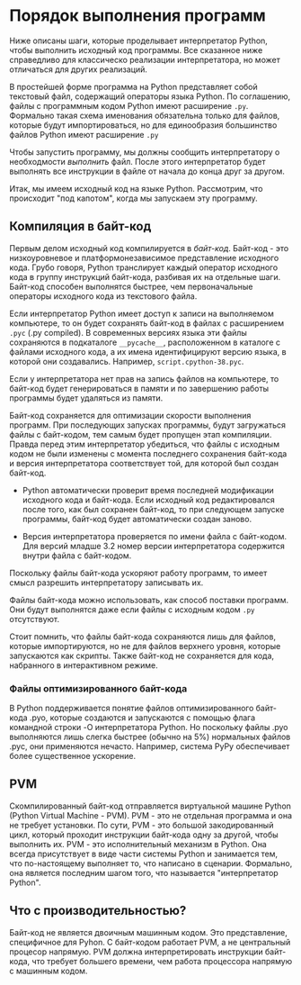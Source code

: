 # Порядок выполнения программ

Ниже описаны шаги, которые проделывает интерпретатор Python, чтобы выполнить исходный код программы. Все сказанное ниже справедливо для классическо реализации интерпретатора, но может отличаться для других реализаций.

В простейшей форме программа на Python представляет собой текстовый файл, содержащий операторы языка Python. По соглашению, файлы с программным кодом Python имеют расширение `.py`. Формально такая схема именования обязательна только для файлов, которые будут импортироваться, но для единообразия большинство файлов Python имеют расширение `.py`

Чтобы запустить программу, мы должны сообщить интерпретатору о необходмости *выполнить* файл. После этого интерпретатор будет выполнять все инструкции в файле от начала до конца друг за другом.

Итак, мы имеем исходный код на языке Python. Рассмотрим, что происходит "под капотом", когда мы запускаем эту программу.

## Компиляция в байт-код

Первым делом исходный код компилируется в *байт-код*. Байт-код - это низкоуровневое и платформонезависимое представление исходного кода. Грубо говоря, Python транслирует каждый оператор исходного кода в группу инструкций байт-кода, разбивая их на отдельные шаги. Байт-код способен выполнятся быстрее, чем первоначальные операторы исходного кода из текстового файла.

Если интерпретатор Python имеет доступ к записи на выполняемом компьютере, то он будет сохранять байт-код в файлах с расширением `.pyc` (.py compiled). В современных версиях языка эти файлы сохраняются в подкаталоге `__pycache__`, расположенном в каталоге с файлами исходного кода, а их имена идентифицируют версию языка, в которой они создавались. Например, `script.cpython-38.pyc`.

Если у интерпретатора нет прав на запись файлов на компьютере, то байт-код будет генерироваться в памяти и по завершению работы программы будет удаляться из памяти.

Байт-код сохраняется для оптимизации скорости выполнения программ. При последующих запусках программы, будут загружаться файлы с байт-кодом, тем самым будет пропущен этап компиляции. Правда перед этим интерпретатор убедиться, что файлы с исходным кодом не были изменены с момента последнего сохранения байт-кода и версия интерпретатора соответствует той, для которой был создан байт-код.

* Python автоматически проверит время последней модификации исходного кода и байт-кода. Если исходный код редактировался после того, как был сохранен байт-код, то при следующем запуске программы, байт-код будет автоматически создан заново.

* Версия интерпретатора проверяется по имени файла с байт-кодом. Для версий младше 3.2 номер версии интерпретатора содержится внутри файла с байт-кодом.

Поскольку файлы байт-кода ускоряют работу программ, то имеет смысл разрешить интерпретатору записывать их.

Файлы байт-кода можно использовать, как способ поставки программ. Они будут выполнятся даже если файлы с исходным кодом `.py` отсутствуют.

Стоит помнить, что файлы байт-кода сохраняются лишь для файлов, которые импортируются, но не для файлов верхнего уровня, которые запускаются как скрипты. Также байт-код не сохраняется для кода, набранного в интерактивном режиме.

### Файлы оптимизированного байт-кода

В Python поддерживается понятие файлов оптимизированного байт-кода .pyo, которые создаются и запускаются с помощью флага командной строки -O интерпретатора Python. Но поскольку файлы .pyo выполняются лишь слегка быстрее (обычно на 5%) нормальных файлов .pyc, они применяются нечасто. Например, система PyPy обеспечивает более существенное ускорение.

## PVM

Скомпилированный байт-код отправляется виртуальной машине Python (Python Virtual Machine - PVM). PVM - это не отдельная программа и она не требует установки. По сути, PVM - это большой закодированный цикл, который проходит инструкции байт-кода одну за другой, чтобы выполнить их. PVM - это исполнительный механизм в Python. Она всегда присутствует в виде части системы Python и занимается тем, что по-настоящему выполняет то, что написано в сценарии. Формально, она является последним шагом того, что называется "интерпретатор Python".

## Что с производительностью?

Байт-код не является двоичным машинным кодом. Это представление, специфичное для Pyhon. С байт-кодом работает PVM, а не центральный процесор напрямую. PVM должна интерпретировать инструкции байт-кода, что требует большего времени, чем работа процессора напрямую с машинным кодом.
